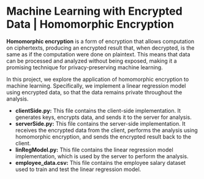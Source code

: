 # Machine Learning with Encrypted Data | Homomorphic Encryption

<b>Homomorphic encryption</b> is a form of encryption that allows computation on ciphertexts, producing an encrypted result that, when decrypted, is the same as if the computation were done on plaintext. This means that data can be processed and analyzed without being exposed, making it a promising technique for privacy-preserving machine learning.
</br>

In this project, we explore the application of homomorphic encryption to machine learning. Specifically, we implement a linear regression model using encrypted data, so that the data remains private throughout the analysis.
</br>

+ <b>clientSide.py:</b> This file contains the client-side implementation. It generates keys, encrypts data, and sends it to the server for analysis.</br>
+ <b>serverSide.py:</b> This file contains the server-side implementation. It receives the encrypted data from the client, performs the analysis using homomorphic encryption, and sends the encrypted result back to the client.</br>
+ <b>linRegModel.py:</b> This file contains the linear regression model implementation, which is used by the server to perform the analysis.</br>
+ <b>employee_data.csv:</b> This file contains the employee salary dataset used to train and test the linear regression model.</br>